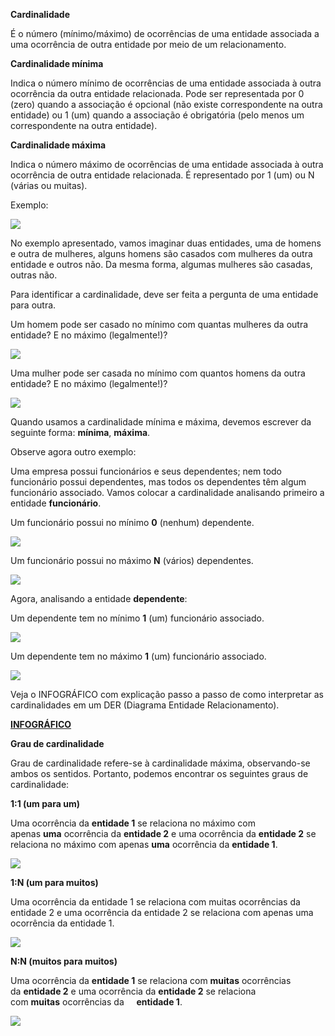 **Cardinalidade**

É o número (mínimo/máximo) de ocorrências de uma entidade associada a uma ocorrência de outra entidade por meio de um relacionamento.

**Cardinalidade mínima**

Indica o número mínimo de ocorrências de uma entidade associada à outra ocorrência da outra entidade relacionada. Pode ser representada por 0 (zero) quando a associação é opcional (não existe correspondente na outra entidade) ou 1 (um) quando a associação é obrigatória (pelo menos um correspondente na outra entidade).

**Cardinalidade máxima**

Indica o número máximo de ocorrências de uma entidade associada à outra ocorrência de outra entidade relacionada. É representado por 1 (um) ou N (várias ou muitas).

Exemplo:

[![](https://img.uninove.br/static/0/0/0/0/0/0/0/1/2/1/6/121648/a04i01_md80_100.jpg)](https://img.uninove.br/static/0/0/0/0/0/0/0/1/2/1/6/121648/a04i01_md80_100.jpg)

No exemplo apresentado, vamos imaginar duas entidades, uma de homens e outra de mulheres, alguns homens são casados com mulheres da outra entidade e outros não. Da mesma forma, algumas mulheres são casadas, outras não.

Para identificar a cardinalidade, deve ser feita a pergunta de uma entidade para outra.

Um homem pode ser casado no mínimo com quantas mulheres da outra entidade? E no máximo (legalmente!)?

[![](https://img.uninove.br/static/0/0/0/0/0/0/0/1/2/1/6/121649/a04i02_md80_100.jpg)](https://img.uninove.br/static/0/0/0/0/0/0/0/1/2/1/6/121649/a04i02_md80_100.jpg)

Uma mulher pode ser casada no mínimo com quantos homens da outra entidade? E no máximo (legalmente!)?

[![](https://img.uninove.br/static/0/0/0/0/0/0/0/1/2/1/6/121650/a04i03_md80_100.jpg)](https://img.uninove.br/static/0/0/0/0/0/0/0/1/2/1/6/121650/a04i03_md80_100.jpg)

Quando usamos a cardinalidade mínima e máxima, devemos escrever da seguinte forma: **mínima**, **máxima**.

Observe agora outro exemplo:

Uma empresa possui funcionários e seus dependentes; nem todo funcionário possui dependentes, mas todos os dependentes têm algum funcionário associado. Vamos colocar a cardinalidade analisando primeiro a entidade **funcionário**.

Um funcionário possui no mínimo **0** (nenhum) dependente.

[![](https://img.uninove.br/static/0/0/0/0/0/0/0/1/2/1/6/121652/a04i04_md80_100.jpg)](https://img.uninove.br/static/0/0/0/0/0/0/0/1/2/1/6/121652/a04i04_md80_100.jpg)

Um funcionário possui no máximo **N** (vários) dependentes.

[![](https://img.uninove.br/static/0/0/0/0/0/0/0/1/2/1/6/121651/a04i05_md80_100.jpg)](https://img.uninove.br/static/0/0/0/0/0/0/0/1/2/1/6/121651/a04i05_md80_100.jpg)

Agora, analisando a entidade **dependente**:

Um dependente tem no mínimo **1** (um) funcionário associado.

[![](https://img.uninove.br/static/0/0/0/0/0/0/0/1/2/1/6/121653/a04i06_md80_100.jpg)](https://img.uninove.br/static/0/0/0/0/0/0/0/1/2/1/6/121653/a04i06_md80_100.jpg)

Um dependente tem no máximo **1** (um) funcionário associado.

[![](https://img.uninove.br/static/0/0/0/0/0/0/0/1/2/1/6/121655/a04i07_md80_100.jpg)](https://img.uninove.br/static/0/0/0/0/0/0/0/1/2/1/6/121655/a04i07_md80_100.jpg)

Veja o INFOGRÁFICO com explicação passo a passo de como interpretar as cardinalidades em um DER (Diagrama Entidade Relacionamento).

[**INFOGRÁFICO**](https://ead.uninove.br/ead/disciplinas/web/_g/md80_100/a04if01_md80_100.htm)

**Grau de cardinalidade**

Grau de cardinalidade refere-se à cardinalidade máxima, observando-se ambos os sentidos. Portanto, podemos encontrar os seguintes graus de cardinalidade:

**1:1 (um para um)**

Uma ocorrência da **entidade 1** se relaciona no máximo com apenas **uma** ocorrência da **entidade 2** e uma ocorrência da **entidade 2** se relaciona no máximo com apenas **uma** ocorrência da **entidade 1**.

[![](https://img.uninove.br/static/0/0/0/0/0/0/0/1/2/1/6/121654/a04i08_md80_100.jpg)](https://img.uninove.br/static/0/0/0/0/0/0/0/1/2/1/6/121654/a04i08_md80_100.jpg)

**1:N (um para muitos)**

Uma ocorrência da entidade 1 se relaciona com muitas ocorrências da entidade 2 e uma ocorrência da entidade 2 se relaciona com apenas uma ocorrência da entidade 1.

[![](https://img.uninove.br/static/0/0/0/0/0/0/0/1/2/1/6/121657/a04i09_md80_100.jpg)](https://img.uninove.br/static/0/0/0/0/0/0/0/1/2/1/6/121657/a04i09_md80_100.jpg)

**N:N (muitos para muitos)**

Uma ocorrência da **entidade 1** se relaciona com **muitas** ocorrências da **entidade 2** e uma ocorrência da **entidade 2** se relaciona com **muitas** ocorrências da     **entidade 1**.

[![](https://img.uninove.br/static/0/0/0/0/0/0/0/1/2/1/6/121656/a04i10_md80_100.jpg)](https://img.uninove.br/static/0/0/0/0/0/0/0/1/2/1/6/121656/a04i10_md80_100.jpg)